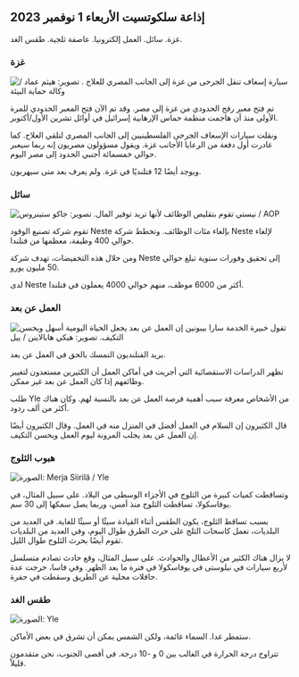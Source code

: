 ## إذاعة سلكوتسيت الأربعاء 1 نوفمبر 2023

غزة. سائل. العمل إلكترونيا. عاصفة ثلجية. طقس الغد.

### غزة

![ سيارة إسعاف تنقل الجرحى من غزة إلى الجانب المصري للعلاج . تصوير: هيثم عماد / وكالة حماية البيئة](https://images.cdn.yle.fi/image/upload/c_crop,h_2821,w_5016,x_0,y_744/ar_1.7777777777777777,c_fill,g_faces,h_675,w_1200/dpr_1.0/q_auto:eco/f_auto/fl_lossy/v1698852282/39-1194530654258b7aaf7a)

تم فتح معبر رفح الحدودي من غزة إلى مصر. وقد تم الآن فتح المعبر الحدودي للمرة الأولى منذ أن هاجمت منظمة حماس الإرهابية إسرائيل في أوائل تشرين الأول/أكتوبر.

ونقلت سيارات الإسعاف الجرحى الفلسطينيين إلى الجانب المصري لتلقي العلاج. كما غادرت أول دفعة من الرعايا الأجانب غزة. ويقول مسؤولون مصريون إنه ربما سيعبر حوالي خمسمائة أجنبي الحدود إلى مصر اليوم.

ويوجد أيضًا 12 فنلنديًا في غزة. ولم يعرف بعد متى سيهربون.

### سائل

![نيستي تقوم بتقليص الوظائف لأنها تريد توفير المال. تصوير: جاكو ستينروس / AOP](https://images.cdn.yle.fi/image/upload/c_crop,h_2611,w_4643,x_0,y_483/ar_1.7777777777777777,c_fill,g_faces,h_675,w_1200/dpr_1.0/q_auto:eco/f_auto/fl_lossy/v1698838481/39-1191437653a0928a0b5b)

تقوم شركة تصنيع الوقود Neste بإلغاء مئات الوظائف. وتخطط شركة Neste لإلغاء حوالي 400 وظيفة، معظمها من فنلندا.

ومن خلال هذه التخفيضات، تهدف شركة Neste إلى تحقيق وفورات سنوية تبلغ حوالي 50 مليون يورو.

لدى Neste أكثر من 6000 موظف، منهم حوالي 4000 يعملون في فنلندا.

### العمل عن بعد

![تقول خبيرة الخدمة سارا بيبونين إن العمل عن بعد يجعل الحياة اليومية أسهل ويحسن التكيف. تصوير: هيكي هابالاينن / ييل](https://images.cdn.yle.fi/image/upload/c_crop,h_2988,w_5312,x_16,y_569/ar_1.7777777777777777,c_fill,g_faces,h_675,w_1200/dpr_1.0/q_auto:eco/f_auto/fl_lossy/v1698754242/39-11936826540ed9ea44a0)

يريد الفنلنديون التمسك بالحق في العمل عن بعد.

تظهر الدراسات الاستقصائية التي أجريت في أماكن العمل أن الكثيرين مستعدون لتغيير وظائفهم إذا كان العمل عن بعد غير ممكن.

طلب Yle من الأشخاص معرفة سبب أهمية فرصة العمل عن بعد بالنسبة لهم. وكان هناك أكثر من ألف ردود.

قال الكثيرون إن السلام في العمل أفضل في المنزل منه في العمل. وقال الكثيرون أيضًا إن العمل عن بعد يجلب المرونة ليوم العمل ويحسن التكيف.

### هبوب الثلوج

![ الصورة: Merja Siirilä / Yle](https://images.cdn.yle.fi/image/upload/c_crop,h_2265,w_4028,x_0,y_378/ar_1.7777777777777777,c_fill,g_faces,h_675,w_1200/dpr_1.0/q_auto:eco/f_auto/fl_lossy/v1698853993/39-119441665423d86dff6c)

وتساقطت كميات كبيرة من الثلوج في الأجزاء الوسطى من البلاد. على سبيل المثال، في يوفاسكولا، تساقطت الثلوج منذ أمس، وربما يصل سمكها إلى 30 سم.

بسبب تساقط الثلوج، يكون الطقس أثناء القيادة سيئًا أو سيئًا للغاية. في العديد من البلديات، تعمل كاسحات الثلج على حرث الطرق طوال اليوم، وفي العديد من البلديات تقوم أيضًا بحرث الثلوج طوال الليل.

لا يزال هناك الكثير من الأعطال والحوادث. على سبيل المثال، وقع حادث تصادم متسلسل لأربع سيارات في نيلوستى في يوفاسكولا في فترة ما بعد الظهر. وفي فاسا، خرجت عدة حافلات محلية عن الطريق وسقطت في حفرة.

### طقس الغد

![ الصورة: Yle](https://images.cdn.yle.fi/image/upload/c_crop,h_1080,w_1919,x_0,y_0/ar_1.7777777777777777,c_fill,g_faces,h_675,w_1200/dpr_1.0/q_auto:eco/f_auto/fl_lossy/v1698848166/39-119453865425d62868a1)

ستمطر غدا. السماء غائمة، ولكن الشمس يمكن أن تشرق في بعض الأماكن.

تتراوح درجة الحرارة في الغالب بين 0 و -10 درجة. في أقصى الجنوب، نحن متقدمون قليلاً.